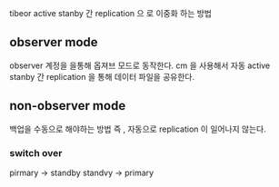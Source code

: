 tibeor active stanby   간 replication 으 로 이중화 하는 방법

## observer mode

observer 계정을 을통해 옵져브 모드로 동작한다.
cm 을 사용해서 자동 active stanby 간 replication 을 통해 데이터 파일을 공유한다.

## non-observer mode

백업을 수동으로 해야하는 방법 즉 , 자동으로 replication 이 일어나지 않는다.

### switch over
pirmary -> standby 
standvy -> primary